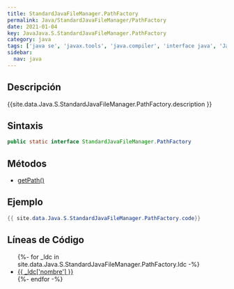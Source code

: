 ```yaml
---
title: StandardJavaFileManager.PathFactory
permalink: Java/StandardJavaFileManager/PathFactory
date: 2021-01-04
key: JavaJava.S.StandardJavaFileManager.PathFactory
category: java
tags: ['java se', 'javax.tools', 'java.compiler', 'interface java', 'Java 9']
sidebar: 
  nav: java
---
```


## Descripción
{{site.data.Java.S.StandardJavaFileManager.PathFactory.description }}

## Sintaxis
~~~java
public static interface StandardJavaFileManager.PathFactory
~~~

## Métodos
* [getPath()](/Java/StandardJavaFileManager/PathFactory/getPath)

## Ejemplo
~~~java
{{ site.data.Java.S.StandardJavaFileManager.PathFactory.code}}
~~~

## Líneas de Código
<ul>
{%- for _ldc in site.data.Java.S.StandardJavaFileManager.PathFactory.ldc -%}
   <li>
       <a href="{{_ldc['url'] }}">{{ _ldc['nombre'] }}</a>
   </li>
{%- endfor -%}
</ul>
